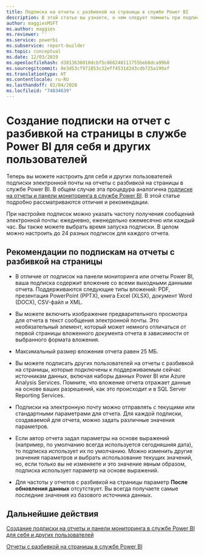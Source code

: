 ```yaml
---
title: Подписка на отчеты с разбивкой на страницы в службе Power BI
description: В этой статье вы узнаете, о чем следует помнить при подписке на отчеты с разбивкой на страницы в службе Power BI.
author: maggiesMSFT
ms.author: maggies
ms.reviewer: ''
ms.service: powerbi
ms.subservice: report-builder
ms.topic: conceptual
ms.date: 12/03/2019
ms.openlocfilehash: d3813636010dcbf5c866248111755beb0dca99b8
ms.sourcegitcommit: 8e3d53cf971853c32eff4531d2d3cdb725a199af
ms.translationtype: HT
ms.contentlocale: ru-RU
ms.lasthandoff: 02/04/2020
ms.locfileid: "74834639"
---
```

# <a name="subscribe-yourself-and-others-to-paginated-reports-in-the-power-bi-service"></a>Создание подписки на отчет с разбивкой на страницы в службе Power BI для себя и других пользователей 

Теперь вы можете настроить для себя и других пользователей подписки электронной почты на отчеты с разбивкой на страницы в службе Power BI. В общем случае эта процедура аналогична [подписке на отчеты и панели мониторинга в службе Power BI](end-user-subscribe.md). В этой статье подробно рассматриваются отличия и рекомендации. 

При настройке подписок можно указать частоту получения сообщений электронной почты: ежедневно, еженедельно ежемесячно или каждый час. Вы также можете выбрать время запуска подписки. В целом можно настроить до 24 разных подписок для каждого отчета. 

## <a name="considerations-for-paginated-report-subscriptions"></a>Рекомендации по подпискам на отчеты с разбивкой на страницы 

- В отличие от подписок на панели мониторинга или отчеты Power BI, ваша подписка содержит вложение со всеми выходными данными отчета.  Поддерживаются следующие типы вложений: PDF, презентация PowerPoint (PPTX), книга Excel (XLSX), документ Word (DOCX), CSV-файл и XML.

- Вы можете включить изображение предварительного просмотра для отчета в текст сообщения электронной почты.  Это необязательный элемент, который может немного отличаться от первой страницы вложенного документа отчета в зависимости от выбранного формата вложения. 

- Максимальный размер вложения отчета равен 25 МБ. 

- Вы можете подписать других пользователей на отчеты с разбивкой на страницы, которые подключены к поддерживаемым сейчас источникам данных, включая наборы данных Power BI или Azure Analysis Services. Помните, что вложение отчета отражает данные на основе ваших разрешений, как это происходит и в SQL Server Reporting Services. 

- Подписки на электронную почту можно отправлять с текущими или стандартными параметрами для отчета.  Для каждой подписки, создаваемой для отчета, можно задать различные значения параметров. 

- Если автор отчета задал параметры на основе выражений (например, по умолчанию всегда используется сегодняшняя дата), то подписка использует их по умолчанию. Можно изменить другие значения параметров и выбрать использование текущих значений, но, если только вы не изменяете и это значение явным образом, подписка использует параметр на основе выражений.

- Для частоты у отчетов с разбивкой на страницы параметр **После обновления данных** отсутствует. Вы всегда получаете самые последние значения из базового источника данных. 

## <a name="next-steps"></a>Дальнейшие действия

[Создание подписки на отчеты и панели мониторинга в службе Power BI для себя и других пользователей](../service-report-subscribe.md)

[Отчеты с разбивкой на страницы в службе Power BI](end-user-paginated-report.md)

